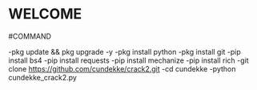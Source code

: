 # WELCOME

#COMMAND

 -pkg update && pkg upgrade -y
 -pkg install python
 -pkg install git
 -pip install bs4
 -pip install requests
 -pip install mechanize
 -pip install rich
 -git clone https://github.com/cundekke/crack2.git
 -cd cundekke
 -python cundekke_crack2.py
